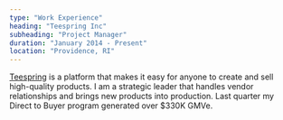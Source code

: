 ```yaml
---
type: "Work Experience"
heading: "Teespring Inc"
subheading: "Project Manager"
duration: "January 2014 - Present"
location: "Providence, RI"
---
```


<a href="http://www.teespring.com/about" target="_blank">Teespring</a> is a platform that makes it easy for anyone to create and sell high-quality products. I am a strategic leader that handles vendor relationships and brings new products into production. Last quarter my Direct to Buyer program generated over $330K GMVe.
